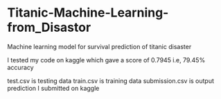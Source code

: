 # Titanic-Machine-Learning-from_Disastor
Machine learning model for survival prediction of titanic disaster

I tested my code on kaggle which gave a score of 0.7945 i.e, 79.45% accuracy

test.csv is testing data
train.csv is training data
submission.csv is output prediction I submitted on kaggle
